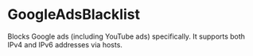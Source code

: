 # GoogleAdsBlacklist
Blocks Google ads (including YouTube ads) specifically. It supports both IPv4 and IPv6 addresses via hosts.
